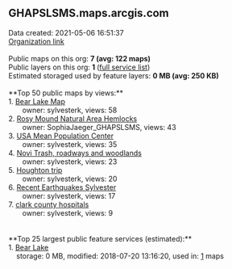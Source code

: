 <h2>GHAPSLSMS.maps.arcgis.com</h2> Data created: 2021-05-06 16:51:37 <br /><a target='new' href='https://GHAPSLSMS.maps.arcgis.com'>Organization link</a><br /><br />Public maps on this org: <b>7 (avg: 122 maps)</b><br />Public layers on this org: <b>1 </b>(<a target='new' href='https://services.arcgis.com/fEZMGb4v0RcmE7gG/ArcGIS/rest/services'>full service list</a>)<br />Estimated storaged used by feature layers: <b>0 MB (avg: 250 KB)</b><br /><br />**Top 50 public maps by views:**<br />  1. <a target='new' href='https://www.arcgis.com/home/item.html?id=e9b5e810eb0b4626aab08f4ff0c08bbc'>Bear Lake Map</a> <br />  &nbsp;&nbsp;&nbsp;&nbsp; &nbsp;&nbsp;owner: sylvesterk, views: 58<br />  2. <a target='new' href='https://www.arcgis.com/home/item.html?id=7a2485bbef48401d9c38367cb383bbe3'>Rosy Mound Natural Area Hemlocks</a> <br />  &nbsp;&nbsp;&nbsp;&nbsp; &nbsp;&nbsp;owner: SophiaJaeger_GHAPSLSMS, views: 43<br />  3. <a target='new' href='https://www.arcgis.com/home/item.html?id=65c3b32f1dc246d4bee5460b5e7a4974'>USA Mean Population Center</a> <br />  &nbsp;&nbsp;&nbsp;&nbsp; &nbsp;&nbsp;owner: sylvesterk, views: 35<br />  4. <a target='new' href='https://www.arcgis.com/home/item.html?id=29dd03dcd1eb48668274c85e653fe075'>Novi Trash, roadways and woodlands</a> <br />  &nbsp;&nbsp;&nbsp;&nbsp; &nbsp;&nbsp;owner: sylvesterk, views: 23<br />  5. <a target='new' href='https://www.arcgis.com/home/item.html?id=b3f0162250e04dc780688504fad43154'>Houghton trip</a> <br />  &nbsp;&nbsp;&nbsp;&nbsp; &nbsp;&nbsp;owner: sylvesterk, views: 20<br />  6. <a target='new' href='https://www.arcgis.com/home/item.html?id=41aaa14fa81c4251b848c56ccf3493b8'>Recent Earthquakes Sylvester</a> <br />  &nbsp;&nbsp;&nbsp;&nbsp; &nbsp;&nbsp;owner: sylvesterk, views: 17<br />  7. <a target='new' href='https://www.arcgis.com/home/item.html?id=51da99e8d5554ed4b5bbbbe1b6e857f4'>clark county hospitals</a> <br />  &nbsp;&nbsp;&nbsp;&nbsp; &nbsp;&nbsp;owner: sylvesterk, views: 9<br /><br /><br />**Top 25 largest public feature services (estimated):**<br /> 1. <a target='new' href='https://www.arcgis.com/home/item.html?id=18417c433a174ff49614d54db4d5a432'>Bear Lake</a><br /> &nbsp;&nbsp;&nbsp;&nbsp;storage: 0 MB, modified: 2018-07-20 13:16:20,  used in: <a target='new' href='https://ed-ind-tb.s3-us-west-1.amazonaws.com/ADI/18417c433a174ff49614d54db4d5a432.html'> 1</a> maps<br />